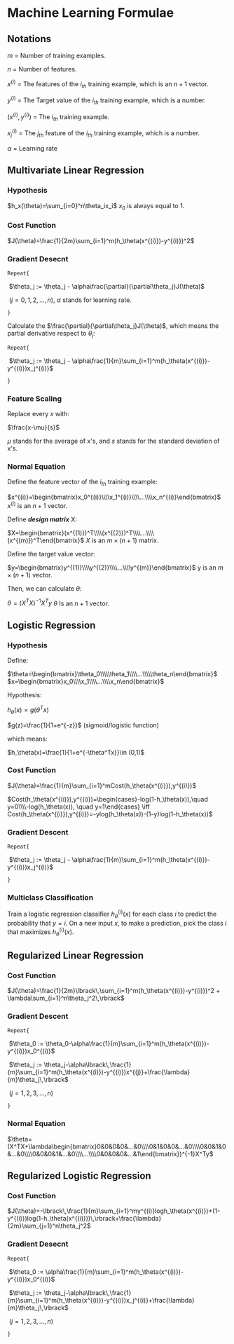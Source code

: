 # Machine Learning Formulae

## Notations

$m$ = Number of training examples.

$n$ = Number of features.

$x^{(i)}$ = The features of the $i_{th}$ training example, which is an $n+1$ vector.

$y^{(i)}$ = The Target value of the $i_{th}$ training example, which is a number.

$(x^{(i)}, y^{(i)})$ = The $i_{th}$ training example.

$x_j^{(i)}$ = The $j_{th}$ feature of the $i_{th}$ training example, which is a number.

$\alpha$ = Learning rate

## Multivariate Linear Regression 

### Hypothesis

$h_x(\theta)=\sum_{i=0}^n\theta_ix_i$                 $x_0$ is always equal to 1.

### Cost Function

$J(\theta)=\frac{1}{2m}\sum_{i=1}^m(h_\theta(x^{(i)})-y^{(i)})^2$

### Gradient Desecnt

`Repeat{`

​		$\theta_j := \theta_j - \alpha\frac{\partial}{\partial\theta_j}J(\theta)$

​        $(j=0,1,2,...,n)$, $\alpha$ stands for learning rate.

`}`

Calculate the $\frac{\partial}{\partial\theta_j}J(\theta)$, which means the partial derivative respect to $\theta_j$:

`Repeat{`

​		$\theta_j := \theta_j - \alpha\frac{1}{m}\sum_{i=1}^m(h_\theta(x^{(i)})-y^{(i)})x_j^{(i)}$

`}`

### Feature Scaling

Replace every $x$ with: 

$\frac{x-\mu}{s}$

$\mu$ stands for the average of x's, and $s$ stands for the standard deviation of x's.

### Normal Equation

Define the feature vector of the $i_{th}$ training example:

$x^{(i)}=\begin{bmatrix}x_0^{(i)}\\\\x_1^{(i)}\\\\...\\\\x_n^{(i)}\end{bmatrix}$                                 $x^{(i)}$ is an $n+1$ vector.

Define ***design matrix*** X:

$X=\begin{bmatrix}(x^{(1)})^T\\\\(x^{(2)})^T\\\\...\\\\(x^{(m)})^T\end{bmatrix}$                            $X$ is an $m\times(n+1)$ matrix.

Define the target value vector:

$y=\begin{bmatrix}y^{(1)}\\\\y^{(2)}\\\\...\\\\y^{(m)}\end{bmatrix}$                                  y is an $m\times(n+1)$ vector.

Then, we can calculate $\theta$:

$\theta=(X^TX)^{-1}X^Ty$                     $\theta$ Is an $n+1$ vector.

## Logistic Regression

### Hypothesis

Define:

$\theta=\begin{bmatrix}\theta_0\\\\\theta_1\\\\...\\\\\theta_n\end{bmatrix}$                     $x=\begin{bmatrix}x_0\\\\x_1\\\\...\\\\x_n\end{bmatrix}$

Hypothesis:

$h_\theta(x)=g(\theta^Tx)$

$g(z)=\frac{1}{1+e^{-z}}$    (sigmoid/logistic function)

which means:

$h_\theta(x)=\frac{1}{1+e^{-\theta^Tx}}\in (0,1)$

### Cost Function

$J(\theta)=\frac{1}{m}\sum_{i=1}^mCost(h_\theta(x^{(i)}),y^{(i)})$

$Cost(h_\theta(x^{(i)}),y^{(i)})=\begin{cases}-log(1-h_\theta(x)),\quad y=0\\\\-log(h_\theta(x)), \quad y=1\end{cases} \iff Cost(h_\theta(x^{(i)}),y^{(i)})=-ylog(h_\theta(x))-(1-y)log(1-h_\theta(x))$

### Gradient Descent

`Repeat{`

​		$\theta_j := \theta_j - \alpha\frac{1}{m}\sum_{i=1}^m(h_\theta(x^{(i)})-y^{(i)})x_j^{(i)}$

`}`

### Multiclass Classification

Train a logistic regression classifier $h_\theta^{(i)}(x)$ for each class $i$ to predict the probability that $y=i$. On a new input $x$, to make a prediction, pick the class $i$ that maximizes $h_\theta^{(i)}(x)$.

## Regularized Linear Regression

### Cost Function

$J(\theta)=\frac{1}{2m}\lbrack\,\sum_{i=1}^m(h_\theta(x^{(i)})-y^{(i)})^2 + \lambda\sum_{i=1}^n\theta_j^2\,\rbrack$

### Gradient Descent

`Repeat{`

​		$\theta_0 := \theta_0-\alpha\frac{1}{m}\sum_{i=1}^m(h_\theta(x^{(i)})-y^{(i)})x_0^{(i)}$

​		$\theta_j := \theta_j-\alpha\lbrack\,\frac{1}{m}\sum_{i=1}^m(h_\theta(x^{(i)})-y^{(i)})x^{(j)}+\frac{\lambda}{m}\theta_j\,\rbrack$

​		$(j=1,2,3,...,n)$

`}`

### Normal Equation

$\theta=(X^TX+\lambda\begin{bmatrix}0&0&0&0&...&0\\\\0&1&0&0&...&0\\\\0&0&1&0&...&0\\\\0&0&0&1&...&0\\\\...\\\\0&0&0&0&...&1\end{bmatrix})^{-1}X^Ty$

## Regularized Logistic Regression

### Cost Function

$J(\theta)=-\lbrack\,\frac{1}{m}\sum_{i=1}^my^{(i)}logh_\theta(x^{(i)})+(1-y^{(i)})log(1-h_\theta(x^{(i)}))\,\rbrack+\frac{\lambda}{2m}\sum_{j=1}^n\theta_j^2$

### Gradient Desecnt

`Repeat{`

​		$\theta_0 := \alpha\frac{1}{m}\sum_{i=1}^m(h_\theta(x^{(i)})-y^{(i)})x_0^{(i)}$

​		$\theta_j := \theta_j-\alpha\lbrack\,\frac{1}{m}\sum_{i=1}^m(h_\theta(x^{(i)})-y^{(i)})x_j^{(i)}+\frac{\lambda}{m}\theta_j\,\rbrack$

​		$(j=1,2,3,...,n)$

`}`

























